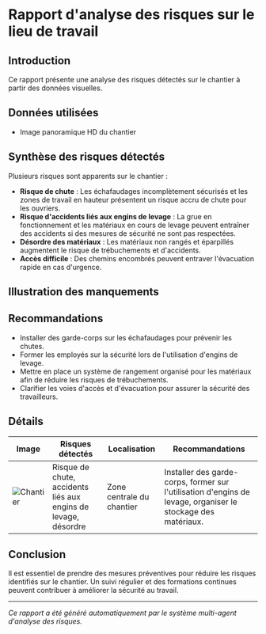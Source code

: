 # Rapport d'analyse des risques sur le lieu de travail

## Introduction
Ce rapport présente une analyse des risques détectés sur le chantier à partir des données visuelles.

## Données utilisées
- Image panoramique HD du chantier

## Synthèse des risques détectés
Plusieurs risques sont apparents sur le chantier :

- **Risque de chute** : Les échafaudages incomplètement sécurisés et les zones de travail en hauteur présentent un risque accru de chute pour les ouvriers.
- **Risque d'accidents liés aux engins de levage** : La grue en fonctionnement et les matériaux en cours de levage peuvent entraîner des accidents si des mesures de sécurité ne sont pas respectées.
- **Désordre des matériaux** : Les matériaux non rangés et éparpillés augmentent le risque de trébuchements et d'accidents.
- **Accès difficile** : Des chemins encombrés peuvent entraver l'évacuation rapide en cas d'urgence.

## Illustration des manquements
<!-- Insertion d'images annotées ou de schémas -->

## Recommandations
- Installer des garde-corps sur les échafaudages pour prévenir les chutes.
- Former les employés sur la sécurité lors de l'utilisation d'engins de levage.
- Mettre en place un système de rangement organisé pour les matériaux afin de réduire les risques de trébuchements.
- Clarifier les voies d'accès et d'évacuation pour assurer la sécurité des travailleurs.

## Détails
| Image | Risques détectés | Localisation | Recommandations |
|-------|------------------|--------------|-----------------|
| ![Chantier](652121719_de452292-f843-468a-afdc-e6904dde1a02.jpg) | Risque de chute, accidents liés aux engins de levage, désordre | Zone centrale du chantier | Installer des garde-corps, former sur l'utilisation d'engins de levage, organiser le stockage des matériaux. |

## Conclusion
Il est essentiel de prendre des mesures préventives pour réduire les risques identifiés sur le chantier. Un suivi régulier et des formations continues peuvent contribuer à améliorer la sécurité au travail.

---
*Ce rapport a été généré automatiquement par le système multi-agent d'analyse des risques.*